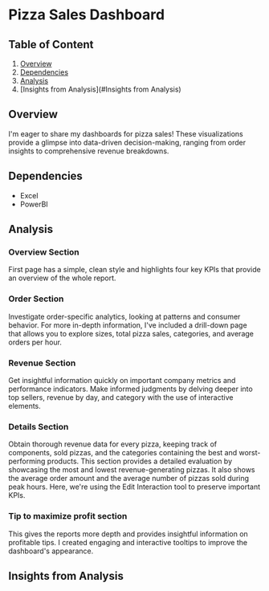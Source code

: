 # Pizza Sales Dashboard

## Table of Content

1. [Overview](#overview)
2. [Dependencies](#Dependencies)
3. [Analysis](#Analysis)
4. [Insights from Analysis](#Insights from Analysis)

## Overview 

I'm eager to share my dashboards for pizza sales! These visualizations provide a glimpse into data-driven decision-making, ranging from order insights to comprehensive revenue breakdowns.

## Dependencies 

- Excel 
- PowerBI

## Analysis 

### Overview Section 

First page has a simple, clean style and highlights four key KPIs that provide an overview of the whole report.

### Order Section 

Investigate order-specific analytics, looking at patterns and consumer behavior. For more in-depth information, I've included a drill-down page that allows you to explore sizes, total pizza sales, categories, and average orders per hour.

### Revenue Section 

Get insightful information quickly on important company metrics and performance indicators. Make informed judgments by delving deeper into top sellers, revenue by day, and category with the use of interactive elements.

### Details Section 

Obtain thorough revenue data for every pizza, keeping track of components, sold pizzas, and the categories containing the best and worst-performing products. This section provides a detailed evaluation by showcasing the most and lowest revenue-generating pizzas. It also shows the average order amount and the average number of pizzas sold during peak hours. Here, we're using the Edit Interaction tool to preserve important KPIs.


### Tip to maximize profit section 

This gives the reports more depth and provides insightful information on profitable tips. I created engaging and interactive tooltips to improve the dashboard's appearance.

## Insights from Analysis

